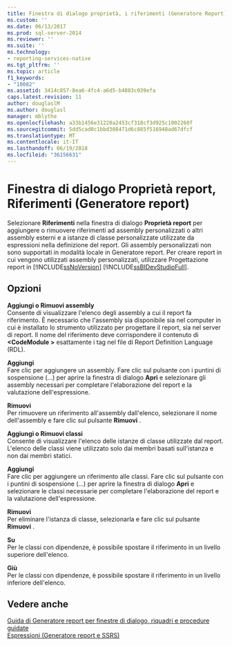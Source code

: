 ```yaml
---
title: Finestra di dialogo proprietà, i riferimenti (Generatore Report) report | Documenti Microsoft
ms.custom: ''
ms.date: 06/13/2017
ms.prod: sql-server-2014
ms.reviewer: ''
ms.suite: ''
ms.technology:
- reporting-services-native
ms.tgt_pltfrm: ''
ms.topic: article
f1_keywords:
- "10082"
ms.assetid: 3414c857-8ea6-4fc4-a6d5-b4883c039efa
caps.latest.revision: 11
author: douglaslM
ms.author: douglasl
manager: mblythe
ms.openlocfilehash: a33b1456e31220a2453cf318cf3d925c1002260f
ms.sourcegitcommit: 5dd5cad0c1bbd308471d6c885f516948ad67dfcf
ms.translationtype: MT
ms.contentlocale: it-IT
ms.lasthandoff: 06/19/2018
ms.locfileid: "36156631"
---
```

# <a name="report-properties-dialog-box-references-report-builder"></a>Finestra di dialogo Proprietà report, Riferimenti (Generatore report)
  Selezionare **Riferimenti** nella finestra di dialogo **Proprietà report** per aggiungere o rimuovere riferimenti ad assembly personalizzati o altri assembly esterni e a istanze di classe personalizzate utilizzate da espressioni nella definizione del report. Gli assembly personalizzati non sono supportati in modalità locale in Generatore report. Per creare report in cui vengono utilizzati assembly personalizzati, utilizzare Progettazione report in [!INCLUDE[ssNoVersion](../includes/ssnoversion-md.md)] [!INCLUDE[ssBIDevStudioFull](../includes/ssbidevstudiofull-md.md)].  
  
## <a name="options"></a>Opzioni  
 **Aggiungi o Rimuovi assembly**  
 Consente di visualizzare l'elenco degli assembly a cui il report fa riferimento. È necessario che l'assembly sia disponibile sia nel computer in cui è installato lo strumento utilizzato per progettare il report, sia nel server di report. Il nome del riferimento deve corrispondere il contenuto di  **\<CodeModule >** esattamente i tag nel file di Report Definition Language (RDL).  
  
 **Aggiungi**  
 Fare clic per aggiungere un assembly. Fare clic sul pulsante con i puntini di sospensione (...) per aprire la finestra di dialogo **Apri** e selezionare gli assembly necessari per completare l'elaborazione del report e la valutazione dell'espressione.  
  
 **Rimuovi**  
 Per rimuovere un riferimento all'assembly dall'elenco, selezionare il nome dell'assembly e fare clic sul pulsante **Rimuovi** .  
  
 **Aggiungi o Rimuovi classi**  
 Consente di visualizzare l'elenco delle istanze di classe utilizzate dal report. L'elenco delle classi viene utilizzato solo dai membri basati sull'istanza e non dai membri statici.  
  
 **Aggiungi**  
 Fare clic per aggiungere un riferimento alle classi. Fare clic sul pulsante con i puntini di sospensione (...) per aprire la finestra di dialogo **Apri** e selezionare le classi necessarie per completare l'elaborazione del report e la valutazione dell'espressione.  
  
 **Rimuovi**  
 Per eliminare l'istanza di classe, selezionarla e fare clic sul pulsante **Rimuovi** .  
  
 **Su**  
 Per le classi con dipendenze, è possibile spostare il riferimento in un livello superiore dell'elenco.  
  
 **Giù**  
 Per le classi con dipendenze, è possibile spostare il riferimento in un livello inferiore dell'elenco.  
  
## <a name="see-also"></a>Vedere anche  
 [Guida di Generatore report per finestre di dialogo, riquadri e procedure guidate](../../2014/reporting-services/report-builder-help-for-dialog-boxes-panes-and-wizards.md)   
 [Espressioni &#40;Generatore report e SSRS&#41;](report-design/expressions-report-builder-and-ssrs.md)  
  
  